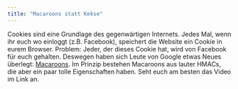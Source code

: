 ```yaml
---
title: "Macaroons statt Kekse"
---
```


Cookies sind eine Grundlage des gegenwärtigen Internets. Jedes Mal, wenn ihr euch wo einloggt (z.B. Facebook), speichert die Website ein Cookie in eurem Browser. Problem: Jeder, der dieses Cookie hat, wird von Facebook für euch gehalten. Deswegen haben sich Leute von Google etwas Neues überlegt: [Macaroons](https://air.mozilla.org/macaroons-cookies-with-contextual-caveats-for-decentralized-authorization-in-the-cloud/). Im Prinzip bestehen Macaroons aus lauter HMACs, die aber ein paar tolle Eigenschaften haben. Seht euch am besten das Video im Link an.
